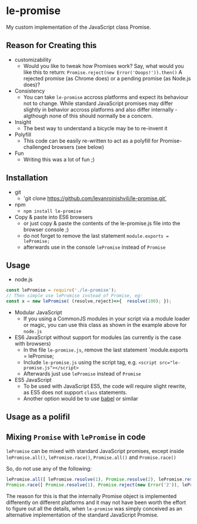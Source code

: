 # le-promise

My custom implementation of the JavaScript class Promise.

## Reason for Creating this
* customizability
  * Would you like to tweak how Promises work? Say, what would you like this to return:
  `Promise.reject(new Error('Ooops!')).then()`
  A rejected promise (as Chrome does) or a pending promise (as Node.js does)?
* Consistency
  * You can take `le-promise` accross platforms and expect its behaviour not to change.
  While standard JavaScript promises may differ slightly in behavior accross platforms
  and also differ internally - algthough none of this should normally be a concern.
* Insight
  * The best way to understand a bicycle may be to re-invent it
* Polyfill
  * This code can be easily re-written to act as a polyfill for Promise-challenged browsers (see below)
* Fun
  * Writing this was a lot of fun ;)


## Installation
* git
  * 'git clone https://github.com/levanroinishvili/le-promise.git`
* npm
  * `npm install le-promise`
* Copy & paste into ES6 browsers
  * or just copy & paste the contents of the le-promise.js file into the browser console ;)
  * do not forget to remove the last statement `module.exports = lePromise;`
  * afterwards use in the console `lePromise` instead of `Promise`

## Usage
* node.js
``` JavaScript
const lePromise = require('./le-promise');
// Then simple use lePromise instead of Promise, eg:
const x = new lePromise( (resolve,reject)=>{  resolve(100); });
```
* Modular JavaScript
  * If you using a CommonJS modules in your script via a module loader or magic,
  you can use this class as shown in the example above for `node.js`
* ES6 JavaScript without support for modules (as currently is the case with browsers)
  * In the file `le-promise.js`, remove the last statement `module.exports = lePromise;
  * Include `le-promise.js` using the script tag, e.g. `<script src="le-promise.js"></script>`
  * Afterwards just use `lePromise` instead of `Promise`
* ES5 JavaScript
  * To be used with JavaScript ES5, the code will require slight rewrite, as ES5 does not support `class` statements.
  * Another option would be to use [babel](https://babeljs.io/repl/?presets=es2015) or similar
## Usage as a polifil

## Mixing `Promise` with `lePromise` in code
`lePromise` can be mixed with standard JavaScript promises, except inside
`lePromise.all()`, `lePromise.race()`, `Promise.all()` and `Promise.race()`

So, do not use any of the following:
```JavaScript
lePromise.all([ lePromise.resolve(1), Promise.resolve(2), lePromise.resolve(3) ]);
Promise.race([ Promise.resolve(1), Promise.reject(new Error('2')), lePromise.reject(new Error('3'))]);
```

The reason for this is that the internally Promise object is implemented differently on different platforms
and it may not have been worth the effort to figure out all the details, when `le-promise` was simply
conceived as an alternative implementation of the standard JavaScript Promise.
